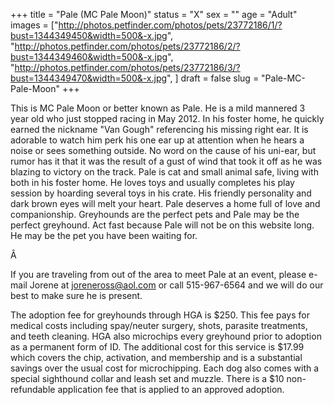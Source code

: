 +++
title = "Pale (MC Pale Moon)"
status = "X"
sex = ""
age = "Adult"
images = ["http://photos.petfinder.com/photos/pets/23772186/1/?bust=1344349450&width=500&-x.jpg",
"http://photos.petfinder.com/photos/pets/23772186/2/?bust=1344349460&width=500&-x.jpg",
"http://photos.petfinder.com/photos/pets/23772186/3/?bust=1344349470&width=500&-x.jpg",
]
draft = false
slug = "Pale-MC-Pale-Moon"
+++

 

This is MC Pale Moon or better known as Pale. He is a mild mannered 3 year old who just stopped racing in May 2012. In his foster home, he quickly earned the nickname "Van Gough" referencing his missing right ear. It is adorable to watch him perk his one ear up at attention when he hears a noise or sees something outside. No word on the cause of his uni-ear, but rumor has it that it was the result of a gust of wind that took it off as he was blazing to victory on the track. Pale is cat and small animal safe, living with both in his foster home. He loves toys and usually completes his play session by hoarding several toys in his crate. His friendly personality and dark brown eyes will melt your heart. Pale deserves a home full of love and companionship. Greyhounds are the perfect pets and Pale may be the perfect greyhound. Act fast because Pale will not be on this website long. He may be the pet you have been waiting for. 


Â 


If you are traveling from out of the area to meet Pale at an event, please e-mail Jorene at joreneross@aol.com or call 515-967-6564 and we will do our best to make sure he is present.

The adoption fee for greyhounds through HGA is $250. This fee pays for medical costs including spay/neuter surgery, shots, parasite treatments, and teeth cleaning. HGA also microchips every greyhound prior to adoption as a permanent form of ID. The additional cost for this service is $17.99 which covers the chip, activation, and membership and is a substantial savings over the usual cost for microchipping. Each dog also comes with a special sighthound collar and leash set and muzzle. There is a $10 non-refundable application fee that is applied to an approved adoption.

